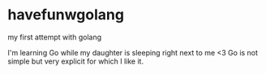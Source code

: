 # havefunwgolang
my first attempt with golang

I'm learning Go while my daughter is sleeping right next to me <3
Go is not simple but very explicit for which I like it.